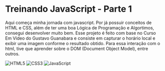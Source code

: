 # Treinando JavaScript - Parte 1
 Aqui começa minha jornada com javascript. Por já possuir conceitos de HTML e CSS, além de ter uma boa Lógica de Programação e Algortimos, consegui desenvolver muito bem. Esse projeto é feito com base no Curso Em Vídeo do Gustavo Guanabara e consiste em capturar o horário local e exibir uma imagem conforme o resultado obtido. Para essa interação com o html, tive que aprender sobre o DOM (Document Object Model), entre outros. 

 ![HTML5](https://img.shields.io/badge/HTML5-E34F26?style=for-the-badge&logo=html5&logoColor=white) ![CSS3](https://img.shields.io/badge/CSS3-1572B6?style=for-the-badge&logo=css3&logoColor=white) ![JavaScript](https://img.shields.io/badge/JavaScript-F7DF1E?style=for-the-badge&logo=javascript&logoColor=black)
